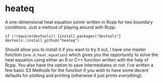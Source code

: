 # heateq

A one-dimensional heat equation solver written in Rcpp for two boundary conditions.  Just a method of playing around with Rcpp.

    if (!require(devtools)) {install.packages("devtools"}
    devtools::install_github("heateq")

Should allow you to install it if you want to try it out, I have one master function (`one.d.heat.equation`) which gives you the opportunity to solve the heat equation using either an R or C++ function written with the help of Rcpp.  You also have the option to save intermediates or not.  I've written a few basic S3 Methods for the function if you wish to have some decent defaults for plotting and printing (otherwise it just prints *everything*).
